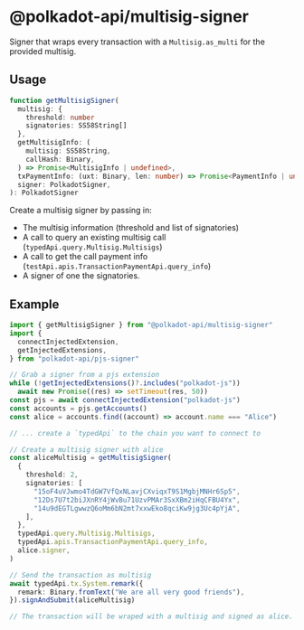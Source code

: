 # @polkadot-api/multisig-signer

Signer that wraps every transaction with a `Multisig.as_multi` for the provided multisig.

## Usage

```ts
function getMultisigSigner(
  multisig: {
    threshold: number
    signatories: SS58String[]
  },
  getMultisigInfo: (
    multisig: SS58String,
    callHash: Binary,
  ) => Promise<MultisigInfo | undefined>,
  txPaymentInfo: (uxt: Binary, len: number) => Promise<PaymentInfo | undefined>,
  signer: PolkadotSigner,
): PolkadotSigner
```

Create a multisig signer by passing in:

- The multisig information (threshold and list of signatories)
- A call to query an existing multisig call (`typedApi.query.Multisig.Multisigs`)
- A call to get the call payment info (`testApi.apis.TransactionPaymentApi.query_info`)
- A signer of one the signatories.

## Example

```ts
import { getMultisigSigner } from "@polkadot-api/multisig-signer"
import {
  connectInjectedExtension,
  getInjectedExtensions,
} from "polkadot-api/pjs-signer"

// Grab a signer from a pjs extension
while (!getInjectedExtensions()?.includes("polkadot-js"))
  await new Promise((res) => setTimeout(res, 50))
const pjs = await connectInjectedExtension("polkadot-js")
const accounts = pjs.getAccounts()
const alice = accounts.find((account) => account.name === "Alice")

// ... create a `typedApi` to the chain you want to connect to

// Create a multisig signer with alice
const aliceMultisig = getMultisigSigner(
  {
    threshold: 2,
    signatories: [
      "15oF4uVJwmo4TdGW7VfQxNLavjCXviqxT9S1MgbjMNHr6Sp5",
      "12Ds7U7t2biJXnRY4jWvBu71UzvPMAr3SxXBm2iHqCFBU4Yx",
      "14u9dEGTLgwwzQ6oMm6bN2mt7xxwEko8qciKw9jg3Uc4pYjA",
    ],
  },
  typedApi.query.Multisig.Multisigs,
  typedApi.apis.TransactionPaymentApi.query_info,
  alice.signer,
)

// Send the transaction as multisig
await typedApi.tx.System.remark({
  remark: Binary.fromText("We are all very good friends"),
}).signAndSubmit(aliceMultisig)

// The transaction will be wraped with a multisig and signed as alice.
```
